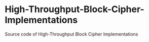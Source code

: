 # High-Throughput-Block-Cipher-Implementations

Source code of High-Throughput Block Cipher Implementations

